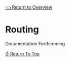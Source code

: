 [👈 Return to Overview](../API.md)

# Routing

Documentation Forthcoming

[☝️ Return To Top](#routing)